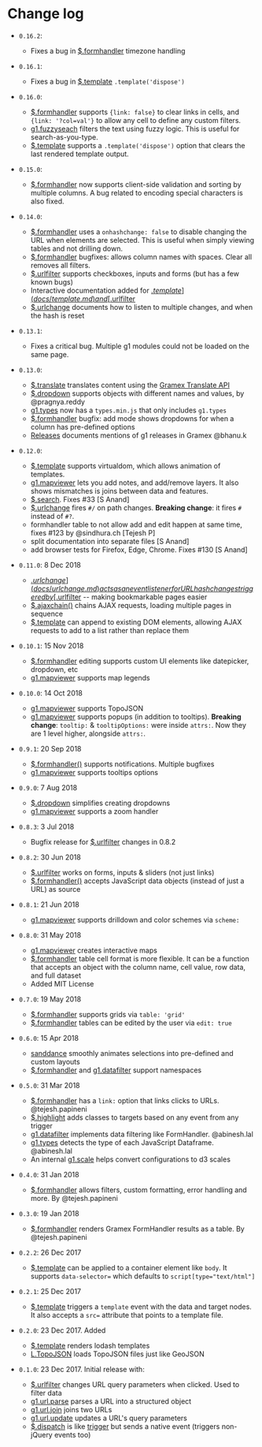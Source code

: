 # Change log

- `0.16.2`:
    - Fixes a bug in [$.formhandler](docs/formhandler.md) timezone handling

- `0.16.1`:
    - Fixes a bug in [$.template](docs/template.md) `.template('dispose')`

- `0.16.0`:
    - [$.formhandler](docs/formhandler.md) supports `{link: false}` to clear
      links in cells, and `{link: '?col=val'}` to allow any cell to define any
      custom filters.
    - [g1.fuzzyseach](docs/fuzzysearch.md) filters the text using fuzzy logic.
      This is useful for search-as-you-type.
    - [$.template](docs/template.md) supports a `.template('dispose')` option
      that clears the last rendered template output.

- `0.15.0`:
    - [$.formhandler](docs/formhandler.md) now supports client-side validation
      and sorting by multiple columns. A bug related to encoding special
      characters is also fixed.

- `0.14.0`:
    - [$.formhandler](docs/formhandler.md) uses a `onhashchange: false` to
      disable changing the URL when elements are selected. This is useful when
      simply viewing tables and not drilling down.
    - [$.formhandler](docs/formhandler.md) bugfixes: allows column names with
      spaces. Clear all removes all filters.
    - [$.urlfilter](docs/urlfilter.md) supports checkboxes, inputs and forms
      (but has a few known bugs)
    - Interactive documentation added for [$.template](docs/template.md) and
      [$.urlfilter](docs/urlfilter.md)
    - [$.urlchange](docs/urlchange.md) documents how to listen to multiple
      changes, and when the hash is reset

- `0.13.1`:
    - Fixes a critical bug. Multiple g1 modules could not be loaded on the same page.

- `0.13.0`:
    - [$.translate](docs/translate.md) translates content using the [Gramex Translate API](https://learn.gramener.com/guide/translate/)
    - [$.dropdown](docs/dropdown.md) supports objects with different names and values, by @pragnya.reddy
    - [g1.types](docs/types.md) now has a `types.min.js` that only includes `g1.types`
    - [$.formhandler](docs/formhandler.md) bugfix: add mode shows dropdowns for when a column has pre-defined options
    - [Releases](README.md#releases) documents mentions of g1 releases in Gramex @bhanu.k

- `0.12.0`:
    - [$.template](docs/template.md) supports virtualdom, which allows animation of templates.
    - [g1.mapviewer](docs/mapviewer.md) lets you add notes, and add/remove layers.
      It also shows mismatches is joins between data and features.
    - [$.search](docs/search.md). Fixes #33 [S Anand]
    - [$.urlchange](docs/urlchange.md) fires `#/` on path changes.
      **Breaking change**: it fires `#` instead of `#?`.
    - formhandler table to not allow add and edit happen at same time, fixes #123 by @sindhura.ch [Tejesh P]
    - split documentation into separate files [S Anand]
    - add browser tests for Firefox, Edge, Chrome. Fixes #130 [S Anand]
- `0.11.0`: 8 Dec 2018
    - [$.urlchange](docs/urlchange.md) acts as an event listener for URL hash changes
      triggered by [$.urlfilter](docs/urlfilter.md) -- making bookmarkable pages easier
    - [$.ajaxchain()](docs/ajaxchain.md) chains AJAX requests, loading multiple pages in sequence
    - [$.template](docs/template.md) can append to existing DOM elements, allowing AJAX
      requests to add to a list rather than replace them
- `0.10.1`: 15 Nov 2018
    - [$.formhandler](docs/formhandler.md) editing supports custom UI elements like datepicker, dropdown, etc
    - [g1.mapviewer](docs/mapviewer.md) supports map legends
- `0.10.0`: 14 Oct 2018
    - [g1.mapviewer](docs/mapviewer.md) supports TopoJSON
    - [g1.mapviewer](docs/mapviewer.md) supports popups (in addition to tooltips).
      **Breaking change**: `tooltip:` & `tooltipOptions:` were inside `attrs:`.
      Now they are 1 level higher, alongside `attrs:`.
- `0.9.1`: 20 Sep 2018
    - [$.formhandler()](docs/formhandler.md) supports notifications. Multiple bugfixes
    - [g1.mapviewer](docs/mapviewer.md) supports tooltips options
- `0.9.0`: 7 Aug 2018
    - [$.dropdown](docs/dropdown.md) simplifies creating dropdowns
    - [g1.mapviewer](docs/mapviewer.md) supports a zoom handler
- `0.8.3`: 3 Jul 2018
    - Bugfix release for [$.urlfilter](docs/urlfilter.md) changes in 0.8.2
- `0.8.2`: 30 Jun 2018
    - [$.urlfilter](docs/urlfilter.md) works on forms, inputs & sliders (not just links)
    - [$.formhandler()](docs/formhandler.md) accepts JavaScript data objects (instead of just a URL) as source
- `0.8.1`: 21 Jun 2018
    - [g1.mapviewer](docs/mapviewer.md) supports drilldown and color schemes via `scheme:`
- `0.8.0`: 31 May 2018
    - [g1.mapviewer](docs/mapviewer.md) creates interactive maps
    - [$.formhandler](docs/formhandler.md) table cell format is more flexible. It can
      be a function that accepts an object with the column name, cell value, row
      data, and full dataset
    - Added MIT License
- `0.7.0`: 19 May 2018
    - [$.formhandler](docs/formhandler.md) supports grids via `table: 'grid'`
    - [$.formhandler](docs/formhandler.md) tables can be edited by the user via `edit: true`
- `0.6.0`: 15 Apr 2018
    - [sanddance](docs/sanddance.md) smoothly animates selections into pre-defined and custom layouts
    - [$.formhandler](docs/formhandler.md) and [g1.datafilter](docs/datafilter.md) support namespaces
- `0.5.0`: 31 Mar 2018
    - [$.formhandler](docs/formhandler.md) has a `link:` option that links clicks to URLs. @tejesh.papineni
    - [$.highlight](docs/highlight.md) adds classes to targets based on any event from any trigger
    - [g1.datafilter](docs/datafilter.md) implements data filtering like FormHandler. @abinesh.lal
    - [g1.types](docs/types.md) detects the type of each JavaScript Dataframe. @abinesh.lal
    - An internal [g1.scale](docs/scale.md) helps convert configurations to d3 scales
- `0.4.0`: 31 Jan 2018
    - [$.formhandler](docs/formhandler.md) allows filters, custom formatting, error handling and more. By @tejesh.papineni
- `0.3.0`: 19 Jan 2018
    - [$.formhandler](docs/formhandler.md) renders Gramex FormHandler results as a table. By @tejesh.papineni
- `0.2.2`: 26 Dec 2017
    - [$.template](docs/template.md) can be applied to a container element like `body`. It supports
      `data-selector=` which defaults to `script[type="text/html"]`
- `0.2.1`: 25 Dec 2017
    - [$.template](docs/template.md) triggers a `template` event with the data and target nodes.
      It also accepts a `src=` attribute that points to a template file.
- `0.2.0`: 23 Dec 2017. Added
    - [$.template](docs/template.md) renders lodash templates
    - [L.TopoJSON](docs/topojson.md) loads TopoJSON files just like GeoJSON
- `0.1.0`: 23 Dec 2017. Initial release with:
    - [$.urlfilter](docs/urlfilter.md) changes URL query parameters when clicked. Used to filter data
    - [g1.url.parse](docs/url.md#g1-url-parse) parses a URL into a structured object
    - [g1.url.join](docs/url.md#g1-url-join) joins two URLs
    - [g1.url.update](docs/url.md#g1-url-update) updates a URL's query parameters
    - [$.dispatch](docs/dispatch.md) is like [trigger](https://api.jquery.com/trigger/) but sends a native event (triggers non-jQuery events too)
